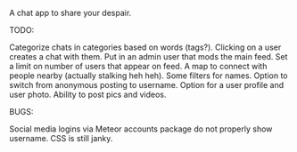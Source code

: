 A chat app to share your despair.

TODO:

Categorize chats in categories based on words (tags?).
Clicking on a user creates a chat with them.
Put in an admin user that mods the main feed.
Set a limit on number of users that appear on feed.
A map to connect with people nearby (actually stalking heh heh).
Some filters for names.
Option to switch from anonymous posting to username.
Option for a user profile and user photo.
Ability to post pics and videos.

BUGS:

Social media logins via Meteor accounts package do not properly show username.
CSS is still janky.

